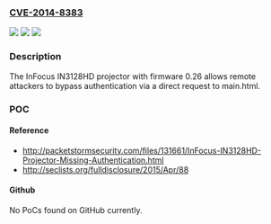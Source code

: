 ### [CVE-2014-8383](https://cve.mitre.org/cgi-bin/cvename.cgi?name=CVE-2014-8383)
![](https://img.shields.io/static/v1?label=Product&message=n%2Fa&color=blue)
![](https://img.shields.io/static/v1?label=Version&message=n%2Fa&color=blue)
![](https://img.shields.io/static/v1?label=Vulnerability&message=n%2Fa&color=brighgreen)

### Description

The InFocus IN3128HD projector with firmware 0.26 allows remote attackers to bypass authentication via a direct request to main.html.

### POC

#### Reference
- http://packetstormsecurity.com/files/131661/InFocus-IN3128HD-Projector-Missing-Authentication.html
- http://seclists.org/fulldisclosure/2015/Apr/88

#### Github
No PoCs found on GitHub currently.

